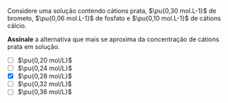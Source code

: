 Considere uma solução contendo cátions prata, $\pu{0,30 mol.L-1}$ de brometo, $\pu{0,06 mol.L-1}$ de fosfato e $\pu{0,10 mol.L-1}$ de cátions cálcio.

**Assinale** a alternativa que mais se aproxima da concentração de cátions prata em solução.

- [ ] $\pu{0,20 mol/L}$
- [ ] $\pu{0,24 mol/L}$
- [x] $\pu{0,28 mol/L}$
- [ ] $\pu{0,32 mol/L}$
- [ ] $\pu{0,36 mol/L}$
